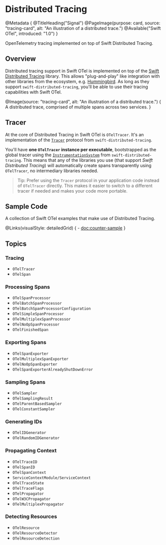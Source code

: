 # Distributed Tracing

@Metadata {
    @TitleHeading("Signal")
    @PageImage(purpose: card, source: "tracing-card", alt: "An illustration of a distributed trace.")
    @Available("Swift OTel", introduced: "1.0")
}

OpenTelemetry tracing implemented on top of Swift Distributed Tracing.

## Overview

Distributed tracing support in Swift OTel is implemented on top of the
[Swift Distributed Tracing](https://github.com/apple/swift-distributed-tracing) library.
This allows "plug-and-play" like integration with other libraries from the ecosystem, e.g. 
[Hummingbird](https://github.com/hummingbird-project/hummingbird).
As long as they support `swift-distributed-tracing`, you'll be able to use their tracing capabilities with Swift OTel.

@Image(source: "tracing-card", alt: "An illustration of a distributed trace.") {
    A distributed trace, comprised of multiple spans across two services.
}

## Tracer

At the core of Distributed Tracing in Swift OTel is ``OTelTracer``. It's an implementation of the 
[`Tracer`](https://swiftpackageindex.com/apple/swift-distributed-tracing/1.0.1/documentation/tracing/tracer) protocol 
from `swift-distributed-tracing`.

You'll have **one `OTelTracer` instance per executable**, bootstrapped as the global tracer using the 
[`InstrumentationSystem`](https://swiftpackageindex.com/apple/swift-distributed-tracing/1.0.1/documentation/instrumentation/instrumentationsystem)
from `swift-distributed-tracing`.
This means that any of the libraries you use (that support *Swift Distributed Tracing*) will automatically create spans
transparently using ``OTelTracer``, no intermediary libraries needed.

> Tip: Prefer using the `Tracer` protocol in your application code instead of ``OTelTracer`` directly.
This makes it easier to switch to a different tracer if needed and makes your code more portable.

## Sample Code

A collection of Swift OTel examples that make use of Distributed Tracing.

@Links(visualStyle: detailedGrid) {
    - <doc:counter-sample>
}

## Topics

### Tracing

- ``OTelTracer``
- ``OTelSpan``

### Processing Spans

- ``OTelSpanProcessor``
- ``OTelBatchSpanProcessor``
- ``OTelBatchSpanProcessorConfiguration``
- ``OTelSimpleSpanProcessor``
- ``OTelMultiplexSpanProcessor``
- ``OTelNoOpSpanProcessor``
- ``OTelFinishedSpan``

### Exporting Spans

- ``OTelSpanExporter``
- ``OTelMultiplexSpanExporter``
- ``OTelNoOpSpanExporter``
- ``OTelSpanExporterAlreadyShutDownError``

### Sampling Spans

- ``OTelSampler``
- ``OTelSamplingResult``
- ``OTelParentBasedSampler``
- ``OTelConstantSampler``

### Generating IDs

- ``OTelIDGenerator``
- ``OTelRandomIDGenerator``

### Propagating Context

- ``OTelTraceID``
- ``OTelSpanID``
- ``OTelSpanContext``
- ``ServiceContextModule/ServiceContext``
- ``OTelTraceState``
- ``OTelTraceFlags``
- ``OTelPropagator``
- ``OTelW3CPropagator``
- ``OTelMultiplexPropagator``

### Detecting Resources

- ``OTelResource``
- ``OTelResourceDetector``
- ``OTelResourceDetection``
